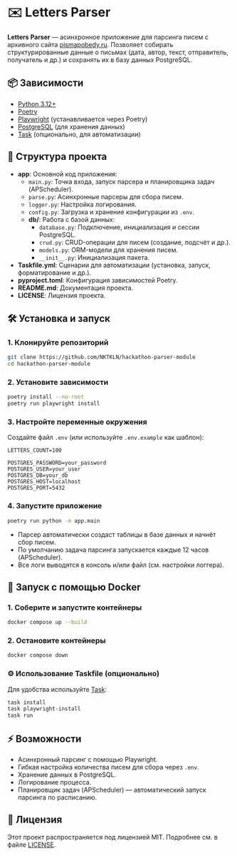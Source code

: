 # ✉️ Letters Parser

**Letters Parser** — асинхронное приложение для парсинга писем с архивного сайта [pismapobedy.ru](https://pismapobedy.ru/letters). Позволяет собирать структурированные данные о письмах (дата, автор, текст, отправитель, получатель и др.) и сохранять их в базу данных PostgreSQL.

## 📦 Зависимости

- [Python 3.12+](https://www.python.org/downloads/)
- [Poetry](https://python-poetry.org/docs/#installation)
- [Playwright](https://playwright.dev/python/) (устанавливается через Poetry)
- [PostgreSQL](https://www.postgresql.org/) (для хранения данных)
- [Task](https://taskfile.dev/) (опционально, для автоматизации)

## 📂 Структура проекта

- **app**: Основной код приложения:
  - `main.py`: Точка входа, запуск парсера и планировщика задач (APScheduler).
  - `parse.py`: Асинхронные парсеры для сбора писем.
  - `logger.py`: Настройка логирования.
  - `config.py`: Загрузка и хранение конфигурации из `.env`.
  - **db/**: Работа с базой данных:
    - `database.py`: Подключение, инициализация и сессии PostgreSQL.
    - `crud.py`: CRUD-операции для писем (создание, подсчёт и др.).
    - `models.py`: ORM-модели для хранения писем.
    - `__init__.py`: Инициализация пакета.
- **Taskfile.yml**: Сценарии для автоматизации (установка, запуск, форматирование и др.).
- **pyproject.toml**: Конфигурация зависимостей Poetry.
- **README.md**: Документация проекта.
- **LICENSE**: Лицензия проекта.

## 🛠️ Установка и запуск

### 1. Клонируйте репозиторий

```bash
git clone https://github.com/NKTKLN/hackathon-parser-module
cd hackathon-parser-module
```

### 2. Установите зависимости

```bash
poetry install --no-root
poetry run playwright install
```

### 3. Настройте переменные окружения

Создайте файл `.env` (или используйте `.env.example` как шаблон):

```env
LETTERS_COUNT=100

POSTGRES_PASSWORD=your_password
POSTGRES_USER=your_user
POSTGRES_DB=your_db
POSTGRES_HOST=localhost
POSTGRES_PORT=5432
```

### 4. Запустите приложение

```bash
poetry run python -m app.main
```

- Парсер автоматически создаст таблицы в базе данных и начнёт сбор писем.
- По умолчанию задача парсинга запускается каждые 12 часов (APScheduler).
- Все логи выводятся в консоль и/или файл (см. настройки логгера).

## 🐳 Запуск с помощью Docker

### 1. Соберите и запустите контейнеры

```bash
docker compose up --build
```

### 2. Остановите контейнеры

```bash
docker compose down
```

### ⚙️ Использование Taskfile (опционально)

Для удобства используйте [Task](https://taskfile.dev/):

```bash
task install
task playwright-install
task run
```

## ⚡ Возможности

- Асинхронный парсинг с помощью Playwright.
- Гибкая настройка количества писем для сбора через `.env`.
- Хранение данных в PostgreSQL.
- Логирование процесса.
- Планировщик задач (APScheduler) — автоматический запуск парсинга по расписанию.

<!-- ## 🐞 Тестирование

(Добавьте инструкции по тестированию, если есть тесты.) -->

## 📜 Лицензия

Этот проект распространяется под лицензией MIT. Подробнее см. в файле [LICENSE](./LICENSE).
